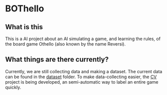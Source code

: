 # BOThello

## What is this

This is a AI project about an AI simulating a game, and learning the rules, of the board game Othello (also known by the
name Reversi).

## What things are there currently?

Currently, we are still collecting data and making a dataset. The current data can be found in the [dataset](dataset/)
folder. To make data-collecting easier, the [CV](CV/) project is being developed, an semi-automatic way to label an
entire game quickly.